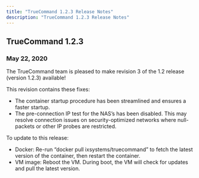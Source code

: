 ```yaml
---
title: "TrueCommand 1.2.3 Release Notes"
description: "TrueCommand 1.2.3 Release Notes"
---
```


## TrueCommand 1.2.3

### May 22, 2020
The TrueCommand team is pleased to make revision 3 of the 1.2 release (version 1.2.3) available!

This revision contains these fixes:

+ The container startup procedure has been streamlined and ensures a faster startup.
+ The pre-connection IP test for the NAS’s has been disabled. This may resolve connection issues on security-optimized networks where null-packets or other IP probes are restricted.

To update to this release:

+ Docker: Re-run “docker pull ixsystems/truecommand” to fetch the latest version of the container, then restart the container.
+ VM image: Reboot the VM. During boot, the VM will check for updates and pull the latest version.
